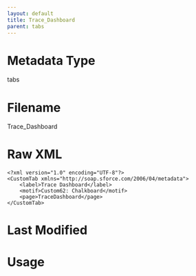 ```yaml
---
layout: default
title: Trace_Dashboard
parent: tabs
---
```

# Metadata Type
tabs


# Filename 
Trace_Dashboard


# Raw XML
```
<?xml version="1.0" encoding="UTF-8"?>
<CustomTab xmlns="http://soap.sforce.com/2006/04/metadata">
    <label>Trace Dashboard</label>
    <motif>Custom62: Chalkboard</motif>
    <page>TraceDashboard</page>
</CustomTab>
```


# Last Modified


# Usage
